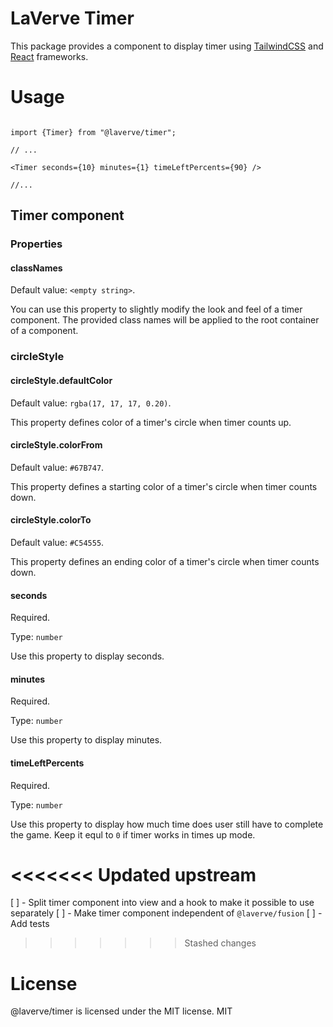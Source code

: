# LaVerve Timer

This package provides a component to display timer using [TailwindCSS](https://tailwindcss.com/) and [React](https://react.dev/) frameworks.

# Usage

```

import {Timer} from "@laverve/timer";

// ...

<Timer seconds={10} minutes={1} timeLeftPercents={90} />

//...

```

## Timer component

### Properties

#### classNames
Default value: `<empty string>`.

You can use this property to slightly modify the look and feel of a timer component. The provided class names will be applied to the root container of a component.

### circleStyle

#### circleStyle.defaultColor
Default value: `rgba(17, 17, 17, 0.20)`.

This property defines color of a timer's circle when timer counts up.

#### circleStyle.colorFrom
Default value: `#67B747`.

This property defines a starting color of a timer's circle when timer counts down.

#### circleStyle.colorTo
Default value: `#C54555`.

This property defines an ending color of a timer's circle when timer counts down.

#### seconds
Required.

Type: `number`

Use this property to display seconds.

#### minutes
Required.

Type: `number`

Use this property to display minutes.

#### timeLeftPercents
Required.

Type: `number`

Use this property to display how much time does user still have to complete the game. Keep it equl to `0` if timer works in times up mode.

<<<<<<< Updated upstream
=======
[ ] - Split timer component into view and a hook to make it possible to use separately
[ ] - Make timer component independent of `@laverve/fusion`
[ ] - Add tests
>>>>>>> Stashed changes

# License

@laverve/timer is licensed under the MIT license. MIT
